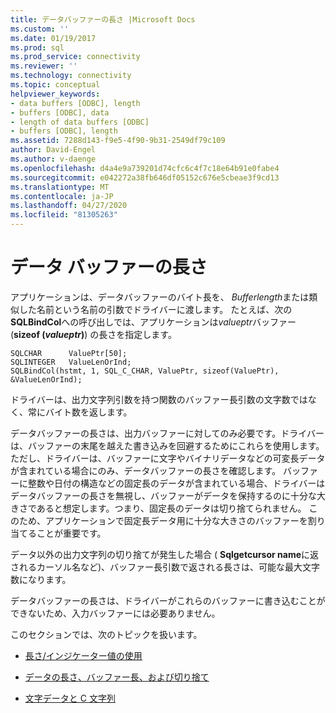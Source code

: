 ```yaml
---
title: データバッファーの長さ |Microsoft Docs
ms.custom: ''
ms.date: 01/19/2017
ms.prod: sql
ms.prod_service: connectivity
ms.reviewer: ''
ms.technology: connectivity
ms.topic: conceptual
helpviewer_keywords:
- data buffers [ODBC], length
- buffers [ODBC], data
- length of data buffers [ODBC]
- buffers [ODBC], length
ms.assetid: 7288d143-f9e5-4f90-9b31-2549df79c109
author: David-Engel
ms.author: v-daenge
ms.openlocfilehash: d4a4e9a739201d74cfc6c4f7c18e64b91e0fabe4
ms.sourcegitcommit: e042272a38fb646df05152c676e5cbeae3f9cd13
ms.translationtype: MT
ms.contentlocale: ja-JP
ms.lasthandoff: 04/27/2020
ms.locfileid: "81305263"
---
```

# <a name="data-buffer-length"></a>データ バッファーの長さ
アプリケーションは、データバッファーのバイト長を、 *Bufferlength*または類似した名前という名前の引数でドライバーに渡します。 たとえば、次の**SQLBindCol**への呼び出しでは、アプリケーションは*valueptr*バッファー (**sizeof (***valueptr***)**) の長さを指定します。  
  
```  
SQLCHAR      ValuePtr[50];  
SQLINTEGER   ValueLenOrInd;  
SQLBindCol(hstmt, 1, SQL_C_CHAR, ValuePtr, sizeof(ValuePtr), &ValueLenOrInd);  
```  
  
 ドライバーは、出力文字列引数を持つ関数のバッファー長引数の文字数ではなく、常にバイト数を返します。  
  
 データバッファーの長さは、出力バッファーに対してのみ必要です。ドライバーは、バッファーの末尾を越えた書き込みを回避するためにこれらを使用します。 ただし、ドライバーは、バッファーに文字やバイナリデータなどの可変長データが含まれている場合にのみ、データバッファーの長さを確認します。 バッファーに整数や日付の構造などの固定長のデータが含まれている場合、ドライバーはデータバッファーの長さを無視し、バッファーがデータを保持するのに十分な大きさであると想定します。つまり、固定長のデータは切り捨てられません。 このため、アプリケーションで固定長データ用に十分な大きさのバッファーを割り当てることが重要です。  
  
 データ以外の出力文字列の切り捨てが発生した場合 ( **Sqlgetcursor name**に返されるカーソル名など)、バッファー長引数で返される長さは、可能な最大文字数になります。  
  
 データバッファーの長さは、ドライバーがこれらのバッファーに書き込むことができないため、入力バッファーには必要ありません。  
  
 このセクションでは、次のトピックを扱います。  
  
-   [長さ/インジケーター値の使用](../../../odbc/reference/develop-app/using-length-and-indicator-values.md)  
  
-   [データの長さ、バッファー長、および切り捨て](../../../odbc/reference/develop-app/data-length-buffer-length-and-truncation.md)  
  
-   [文字データと C 文字列](../../../odbc/reference/develop-app/character-data-and-c-strings.md)
